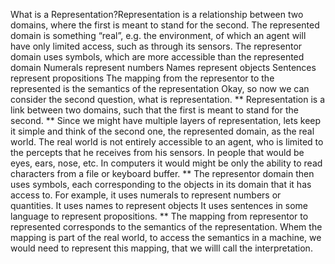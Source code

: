 What is a Representation?Representation is a relationship between two domains, where the first is meant to stand for the second.
The represented domain  is something “real”, e.g. the environment, of which an agent will have only limited access, such as through its sensors.
The representor domain  uses symbols, which are more accessible than the represented domain
Numerals  represent  numbers
Names   represent objects
Sentences  represent  propositions
The mapping from the representor to the represented is the semantics of the representation
Okay, so now we can consider the second question, what is representation.
**
Representation is a link between two domains, such that the first is meant to stand for the second.
**
Since we might have multiple layers of representation, lets keep it simple and think of the second one, the represented domain, as the real world.
The real world is not entirely accessible to an agent, who is limited to the percepts that he receives from his sensors.
In people that would be eyes, ears, nose, etc.
In computers it would might be only the ability to read characters from a file or keyboard buffer.
**
The representor domain then uses symbols, each corresponding to the objects in its domain that it has access to.
For example, it uses numerals to represent numbers or quantities. 
It uses names to represent objects
It uses sentences in some language to represent propositions.
**
The mapping from representor to represented corresponds to the semantics of the representation.
Whem the mapping is part of the real world, to access the semantics in a machine, we would need to represent this mapping, that we willl call the interpretation.